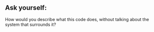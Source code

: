 ##  Ask yourself:

How would you describe what this code does, without talking about the system that surrounds it?